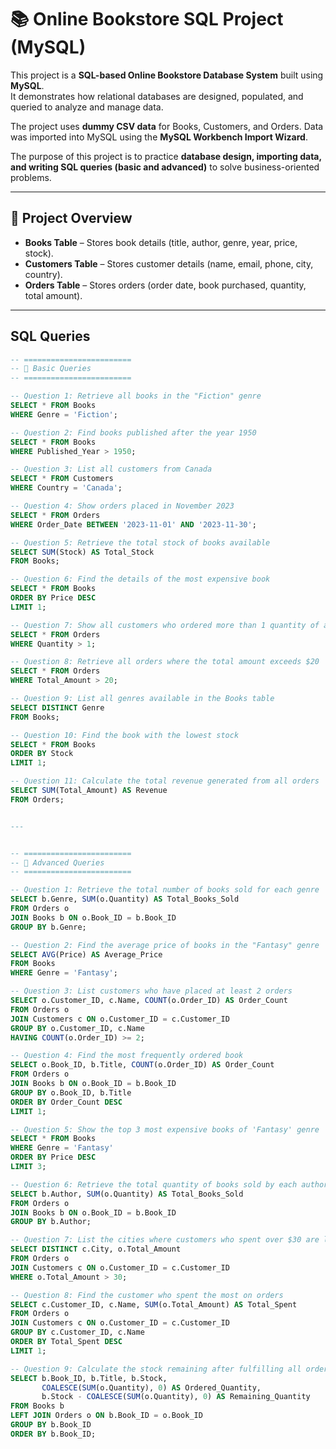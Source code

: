 # 📚 Online Bookstore SQL Project (MySQL)  

This project is a **SQL-based Online Bookstore Database System** built using **MySQL**.  
It demonstrates how relational databases are designed, populated, and queried to analyze and manage data.  

The project uses **dummy CSV data** for Books, Customers, and Orders. Data was imported into MySQL using the **MySQL Workbench Import Wizard**.  

The purpose of this project is to practice **database design, importing data, and writing SQL queries (basic and advanced)** to solve business-oriented problems.  

---

## 🚀 Project Overview  

- **Books Table** – Stores book details (title, author, genre, year, price, stock).  
- **Customers Table** – Stores customer details (name, email, phone, city, country).  
- **Orders Table** – Stores orders (order date, book purchased, quantity, total amount).  


---



## SQL Queries

```sql
-- ========================
-- 🔹 Basic Queries
-- ========================

-- Question 1: Retrieve all books in the "Fiction" genre
SELECT * FROM Books 
WHERE Genre = 'Fiction';

-- Question 2: Find books published after the year 1950
SELECT * FROM Books 
WHERE Published_Year > 1950;

-- Question 3: List all customers from Canada
SELECT * FROM Customers 
WHERE Country = 'Canada';

-- Question 4: Show orders placed in November 2023
SELECT * FROM Orders 
WHERE Order_Date BETWEEN '2023-11-01' AND '2023-11-30';

-- Question 5: Retrieve the total stock of books available
SELECT SUM(Stock) AS Total_Stock 
FROM Books;

-- Question 6: Find the details of the most expensive book
SELECT * FROM Books 
ORDER BY Price DESC 
LIMIT 1;

-- Question 7: Show all customers who ordered more than 1 quantity of a book
SELECT * FROM Orders 
WHERE Quantity > 1;

-- Question 8: Retrieve all orders where the total amount exceeds $20
SELECT * FROM Orders 
WHERE Total_Amount > 20;

-- Question 9: List all genres available in the Books table
SELECT DISTINCT Genre 
FROM Books;

-- Question 10: Find the book with the lowest stock
SELECT * FROM Books 
ORDER BY Stock 
LIMIT 1;

-- Question 11: Calculate the total revenue generated from all orders
SELECT SUM(Total_Amount) AS Revenue 
FROM Orders;


---


-- ========================
-- 🔹 Advanced Queries
-- ========================

-- Question 1: Retrieve the total number of books sold for each genre
SELECT b.Genre, SUM(o.Quantity) AS Total_Books_Sold
FROM Orders o
JOIN Books b ON o.Book_ID = b.Book_ID
GROUP BY b.Genre;

-- Question 2: Find the average price of books in the "Fantasy" genre
SELECT AVG(Price) AS Average_Price
FROM Books
WHERE Genre = 'Fantasy';

-- Question 3: List customers who have placed at least 2 orders
SELECT o.Customer_ID, c.Name, COUNT(o.Order_ID) AS Order_Count
FROM Orders o
JOIN Customers c ON o.Customer_ID = c.Customer_ID
GROUP BY o.Customer_ID, c.Name
HAVING COUNT(o.Order_ID) >= 2;

-- Question 4: Find the most frequently ordered book
SELECT o.Book_ID, b.Title, COUNT(o.Order_ID) AS Order_Count
FROM Orders o
JOIN Books b ON o.Book_ID = b.Book_ID
GROUP BY o.Book_ID, b.Title
ORDER BY Order_Count DESC 
LIMIT 1;

-- Question 5: Show the top 3 most expensive books of 'Fantasy' genre
SELECT * FROM Books
WHERE Genre = 'Fantasy'
ORDER BY Price DESC 
LIMIT 3;

-- Question 6: Retrieve the total quantity of books sold by each author
SELECT b.Author, SUM(o.Quantity) AS Total_Books_Sold
FROM Orders o
JOIN Books b ON o.Book_ID = b.Book_ID
GROUP BY b.Author;

-- Question 7: List the cities where customers who spent over $30 are located
SELECT DISTINCT c.City, o.Total_Amount
FROM Orders o
JOIN Customers c ON o.Customer_ID = c.Customer_ID
WHERE o.Total_Amount > 30;

-- Question 8: Find the customer who spent the most on orders
SELECT c.Customer_ID, c.Name, SUM(o.Total_Amount) AS Total_Spent
FROM Orders o
JOIN Customers c ON o.Customer_ID = c.Customer_ID
GROUP BY c.Customer_ID, c.Name
ORDER BY Total_Spent DESC 
LIMIT 1;

-- Question 9: Calculate the stock remaining after fulfilling all orders
SELECT b.Book_ID, b.Title, b.Stock, 
       COALESCE(SUM(o.Quantity), 0) AS Ordered_Quantity,
       b.Stock - COALESCE(SUM(o.Quantity), 0) AS Remaining_Quantity
FROM Books b
LEFT JOIN Orders o ON b.Book_ID = o.Book_ID
GROUP BY b.Book_ID 
ORDER BY b.Book_ID;
